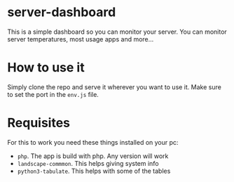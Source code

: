 # server-dashboard

This is a simple dashboard so you can monitor your server. You can monitor server temperatures, most usage apps and more...

# How to use it

Simply clone the repo and serve it wherever you want to use it.
Make sure to set the port in the `env.js` file.

# Requisites
For this to work you need these things installed on your pc:
 * `php`. The app is build with php. Any version will work
 * `landscape-commmon`. This helps giving system info
 * `python3-tabulate`. This helps with some of the tables
